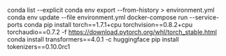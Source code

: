 conda list --explicit
conda env export --from-history > environment.yml
conda env update --file environment.yml 
docker-compose run --service-ports conda
pip install torch==1.7.1+cpu torchvision==0.8.2+cpu torchaudio==0.7.2 -f https://download.pytorch.org/whl/torch_stable.html
conda install transformers==4.0.1 -c huggingface
pip install tokenizers==0.10.0rc1
